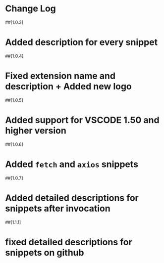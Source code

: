# Change Log

##[1.0.3]
# Added description for every snippet 

##[1.0.4]
# Fixed extension name and description + Added new logo

##[1.0.5]
# Added support for VSCODE 1.50 and higher version

##[1.0.6]

# Added `fetch` and `axios` snippets 

##[1.0.7]
# Added detailed descriptions for snippets after invocation

##[1.1.1]
# fixed detailed descriptions for snippets on github